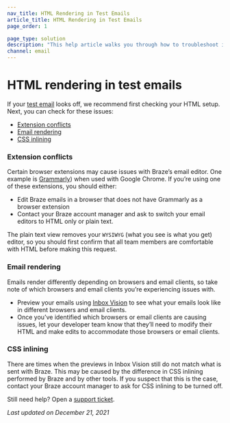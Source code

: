 ```yaml
---
nav_title: HTML Rendering in Test Emails
article_title: HTML Rendering in Test Emails
page_order: 1

page_type: solution
description: "This help article walks you through how to troubleshoot issues with HTML rendering in test emails."
channel: email
---
```


# HTML rendering in test emails

If your [test email][37] looks off, we recommend first checking your HTML setup. Next, you can check for these issues:

* [Extension conflicts](#check-conflicts)
* [Email rendering](#check-rendering)
* [CSS inlining](#switch-css-inlining)

### Extension conflicts

Certain browser extensions may cause issues with Braze’s email editor. One example is [Grammarly][38]) when used with Google Chrome. If you’re using one of these extensions, you should either: 
- Edit Braze emails in a browser that does not have Grammarly as a browser extension
- Contact your Braze account manager and ask to switch your email editors to HTML only or plain text. 

The plain text view removes your ```WYSIWYG``` (what you see is what you get) editor, so you should first confirm that all team members are comfortable with HTML before making this request.

### Email rendering

Emails render differently depending on browsers and email clients, so take note of which browsers and email clients you’re experiencing issues with.

- Preview your emails using [Inbox Vision]({{site.baseurl}}/user_guide/message_building_by_channel/email/inbox_vision/#inbox-vision/) to see what your emails look like in different browsers and email clients.
- Once you’ve identified which browsers or email clients are causing issues, let your developer team know that they’ll need to modify their HTML and make edits to accommodate those browsers or email clients.

### CSS inlining

There are times when the previews in Inbox Vision still do not match what is sent with Braze. This may be caused by the difference in CSS inlining performed by Braze and by other tools. If you suspect that this is the case, contact your Braze account manager to ask for CSS inlining to be turned off.

Still need help? Open a [support ticket]({{site.baseurl}}/braze_support/).

_Last updated on December 21, 2021_

[37]: {{site.baseurl}}/developer_guide/platform_wide/sending_test_messages/#sending-a-test-push-notification-or-in-app-messages-a-classmargin-fix-namepush-inapp-testa
[38]: https://chrome.google.com/webstore/detail/grammarly-for-chrome/kbfnbcaeplbcioakkpcpgfkobkghlhen?hl=en
[39]: https://www.emailonacid.com/
[40]: https://litmus.com/

